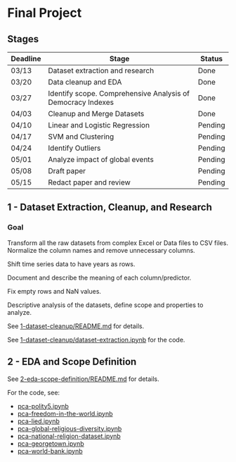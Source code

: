 # Final Project

## Stages

Deadline | Stage | Status
--- | --- | ---
03/13 | Dataset extraction and research | Done
03/20 | Data cleanup and EDA | Done
03/27 | Identify scope. Comprehensive Analysis of Democracy Indexes | Done
04/03 | Cleanup and Merge Datasets | Done
04/10 | Linear and Logistic Regression | Pending
04/17 | SVM and Clustering | Pending
04/24 | Identify Outliers | Pending
05/01 | Analyze impact of global events | Pending
05/08 | Draft paper | Pending
05/15 | Redact paper and review | Pending

## 1 - Dataset Extraction, Cleanup, and Research

### Goal

Transform all the raw datasets from complex Excel or Data files to CSV files. Normalize the column names and remove unnecessary columns.

Shift time series data to have years as rows.

Document and describe the meaning of each column/predictor.

Fix empty rows and NaN values.

Descriptive analysis of the datasets, define scope and properties to analyze.

See [1-dataset-cleanup/README.md](1-dataset-cleanup/README.md) for details.

See [1-dataset-cleanup/dataset-extraction.ipynb](1-dataset-cleanup/dataset-extraction.ipynb) for the code.

## 2 - EDA and Scope Definition

See [2-eda-scope-definition/README.md](2-eda-scope-definition/README.md) for details.

For the code, see:
- [pca-polity5.ipynb](2-eda-scope-definition/pca-polity5.ipynb)
- [pca-freedom-in-the-world.ipynb](2-eda-scope-definition/pca-freedom-in-the-world.ipynb)
- [pca-lied.ipynb](2-eda-scope-definition/pca-lied.ipynb)
- [pca-global-religious-diversity.ipynb](2-eda-scope-definition/pca-global-religious-diversity.ipynb)
- [pca-national-religion-dataset.ipynb](2-eda-scope-definition/pca-national-religion-dataset.ipynb)
- [pca-georgetown.ipynb](2-eda-scope-definition/pca-georgetown.ipynb)
- [pca-world-bank.ipynb](2-eda-scope-definition/pca-world-bank.ipynb)

